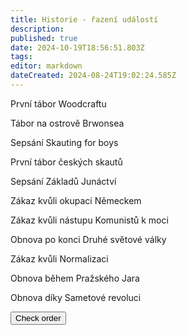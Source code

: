 ```yaml
---
title: Historie - řazení událostí
description: 
published: true
date: 2024-10-19T18:56:51.803Z
tags: 
editor: markdown
dateCreated: 2024-08-24T19:02:24.585Z
---
```


<!DOCTYPE html>

<div class="minigame">
    <div class="container_wrapper">
        <div class="container_start">
            <p class="draggable" draggable="true" data-order="1902">První tábor Woodcraftu</p>
            <p class="draggable" draggable="true" data-order="1907">Tábor na ostrově Brwonsea</p>
            <p class="draggable" draggable="true" data-order="1908">Sepsání Skauting for boys</p>
            <p class="draggable" draggable="true" data-order="1911">První tábor českých skautů</p>
            <p class="draggable" draggable="true" data-order="1912">Sepsání Základů Junáctví</p>
            <p class="draggable" draggable="true" data-order="1940">Zákaz kvůli okupaci Německem</p>
            <p class="draggable" draggable="true" data-order="1950">Zákaz kvůli nástupu Komunistů k moci</p>
            <p class="draggable" draggable="true" data-order="1945">Obnova po konci Druhé světové války</p>
            <p class="draggable" draggable="true" data-order="1970">Zákaz kvůli Normalizaci</p>
            <p class="draggable" draggable="true" data-order="1968">Obnova během Pražského Jara</p>
            <p class="draggable" draggable="true" data-order="1989"> Obnova díky Sametové revoluci</p>
        </div>
        <div class="container_final"></div>
    </div>
    <div class="button_wrapper">
        <button id="checking-btn">Check order</button>
    </div>
    <p id="result"></p>
</div>